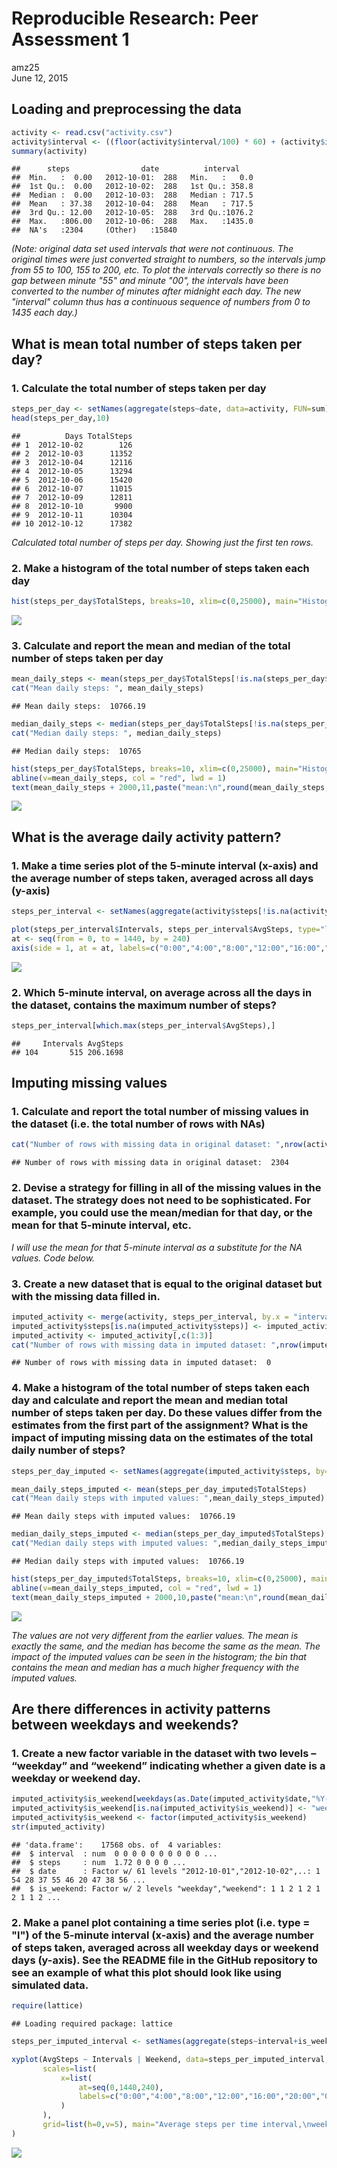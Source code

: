 # Reproducible Research: Peer Assessment 1
amz25  
June 12, 2015  


## Loading and preprocessing the data


```r
activity <- read.csv("activity.csv")
activity$interval <- ((floor(activity$interval/100) * 60) + (activity$interval %% 100))
summary(activity)
```

```
##      steps                date          interval     
##  Min.   :  0.00   2012-10-01:  288   Min.   :   0.0  
##  1st Qu.:  0.00   2012-10-02:  288   1st Qu.: 358.8  
##  Median :  0.00   2012-10-03:  288   Median : 717.5  
##  Mean   : 37.38   2012-10-04:  288   Mean   : 717.5  
##  3rd Qu.: 12.00   2012-10-05:  288   3rd Qu.:1076.2  
##  Max.   :806.00   2012-10-06:  288   Max.   :1435.0  
##  NA's   :2304     (Other)   :15840
```

*(Note: original data set used intervals that were not continuous.  The original times were just converted straight to numbers, so the intervals jump from 55 to 100, 155 to 200, etc. To plot the intervals correctly so there is no gap between minute "55" and minute "00", the intervals have been converted to the number of minutes after midnight each day.  The new "interval" column thus has a continuous sequence of numbers from 0 to 1435 each day.)*

## What is mean total number of steps taken per day?

### 1. Calculate the total number of steps taken per day


```r
steps_per_day <- setNames(aggregate(steps~date, data=activity, FUN=sum), c("Days", "TotalSteps"))
head(steps_per_day,10)
```

```
##          Days TotalSteps
## 1  2012-10-02        126
## 2  2012-10-03      11352
## 3  2012-10-04      12116
## 4  2012-10-05      13294
## 5  2012-10-06      15420
## 6  2012-10-07      11015
## 7  2012-10-09      12811
## 8  2012-10-10       9900
## 9  2012-10-11      10304
## 10 2012-10-12      17382
```

*Calculated total number of steps per day.  Showing just the first ten rows.*

### 2. Make a histogram of the total number of steps taken each day


```r
hist(steps_per_day$TotalSteps, breaks=10, xlim=c(0,25000), main="Histogram of total number of steps per day", xlab="Total steps")
```

![](PA1_template_files/figure-html/unnamed-chunk-3-1.png) 

### 3. Calculate and report the mean and median of the total number of steps taken per day


```r
mean_daily_steps <- mean(steps_per_day$TotalSteps[!is.na(steps_per_day$TotalSteps)])
cat("Mean daily steps: ", mean_daily_steps)
```

```
## Mean daily steps:  10766.19
```

```r
median_daily_steps <- median(steps_per_day$TotalSteps[!is.na(steps_per_day$TotalSteps)])
cat("Median daily steps: ", median_daily_steps)
```

```
## Median daily steps:  10765
```

```r
hist(steps_per_day$TotalSteps, breaks=10, xlim=c(0,25000), main="Histogram of total number of steps per day,\nwith mean and median", xlab="Total steps")
abline(v=mean_daily_steps, col = "red", lwd = 1)
text(mean_daily_steps + 2000,11,paste("mean:\n",round(mean_daily_steps, 2),"\n\nmedian:\n",round(median_daily_steps, 2)), col = "red", adj = c(0,0))
```

![](PA1_template_files/figure-html/unnamed-chunk-4-1.png) 

## What is the average daily activity pattern?

### 1. Make a time series plot of the 5-minute interval (x-axis) and the average number of steps taken, averaged across all days (y-axis)


```r
steps_per_interval <- setNames(aggregate(activity$steps[!is.na(activity$steps)], by=list(activity$interval[!is.na(activity$steps)]), FUN=mean), c("Intervals", "AvgSteps"))

plot(steps_per_interval$Intervals, steps_per_interval$AvgSteps, type="l", main="Average steps per time interval", xlab="Time intervals", ylab="Average steps, excluding NAs", xlim=c(0,1440), xaxt = "n")
at <- seq(from = 0, to = 1440, by = 240)
axis(side = 1, at = at, labels=c("0:00","4:00","8:00","12:00","16:00","20:00","0:00"))
```

![](PA1_template_files/figure-html/unnamed-chunk-5-1.png) 



### 2. Which 5-minute interval, on average across all the days in the dataset, contains the maximum number of steps?


```r
steps_per_interval[which.max(steps_per_interval$AvgSteps),]
```

```
##     Intervals AvgSteps
## 104       515 206.1698
```

## Imputing missing values

### 1. Calculate and report the total number of missing values in the dataset (i.e. the total number of rows with NAs)


```r
cat("Number of rows with missing data in original dataset: ",nrow(activity[is.na(activity$steps),]))
```

```
## Number of rows with missing data in original dataset:  2304
```

### 2. Devise a strategy for filling in all of the missing values in the dataset. The strategy does not need to be sophisticated. For example, you could use the mean/median for that day, or the mean for that 5-minute interval, etc.

*I will use the mean for that 5-minute interval as a substitute for the NA values.  Code below.*

### 3. Create a new dataset that is equal to the original dataset but with the missing data filled in.


```r
imputed_activity <- merge(activity, steps_per_interval, by.x = "interval", by.y = "Intervals")
imputed_activity$steps[is.na(imputed_activity$steps)] <- imputed_activity$AvgSteps[is.na(imputed_activity$steps)]
imputed_activity <- imputed_activity[,c(1:3)]
cat("Number of rows with missing data in imputed dataset: ",nrow(imputed_activity[is.na(imputed_activity$steps),]))
```

```
## Number of rows with missing data in imputed dataset:  0
```

### 4. Make a histogram of the total number of steps taken each day and calculate and report the mean and median total number of steps taken per day. Do these values differ from the estimates from the first part of the assignment? What is the impact of imputing missing data on the estimates of the total daily number of steps?


```r
steps_per_day_imputed <- setNames(aggregate(imputed_activity$steps, by=list(imputed_activity$date), FUN=sum), c("Days", "TotalSteps"))

mean_daily_steps_imputed <- mean(steps_per_day_imputed$TotalSteps)
cat("Mean daily steps with imputed values: ",mean_daily_steps_imputed)
```

```
## Mean daily steps with imputed values:  10766.19
```

```r
median_daily_steps_imputed <- median(steps_per_day_imputed$TotalSteps)
cat("Median daily steps with imputed values: ",median_daily_steps_imputed)
```

```
## Median daily steps with imputed values:  10766.19
```

```r
hist(steps_per_day_imputed$TotalSteps, breaks=10, xlim=c(0,25000), main="Histogram of total number of steps per day,\nwith imputed values", xlab="Total steps")
abline(v=mean_daily_steps_imputed, col = "red", lwd = 1)
text(mean_daily_steps_imputed + 2000,10,paste("mean:\n",round(mean_daily_steps_imputed, 2),"\n\nmedian:\n",round(median_daily_steps_imputed, 2)), col = "red", adj = c(0,0))
```

![](PA1_template_files/figure-html/unnamed-chunk-9-1.png) 

*The values are not very different from the earlier values.  The mean is exactly the same, and the median has become the same as the mean.  The impact of the imputed values can be seen in the histogram; the bin that contains the mean and median has a much higher frequency with the imputed values.*

## Are there differences in activity patterns between weekdays and weekends?

### 1. Create a new factor variable in the dataset with two levels – “weekday” and “weekend” indicating whether a given date is a weekday or weekend day.


```r
imputed_activity$is_weekend[weekdays(as.Date(imputed_activity$date,"%Y-%m-%d")) %in% c("Saturday","Sunday")] <- "weekend"
imputed_activity$is_weekend[is.na(imputed_activity$is_weekend)] <- "weekday"
imputed_activity$is_weekend <- factor(imputed_activity$is_weekend)
str(imputed_activity)
```

```
## 'data.frame':	17568 obs. of  4 variables:
##  $ interval  : num  0 0 0 0 0 0 0 0 0 0 ...
##  $ steps     : num  1.72 0 0 0 0 ...
##  $ date      : Factor w/ 61 levels "2012-10-01","2012-10-02",..: 1 54 28 37 55 46 20 47 38 56 ...
##  $ is_weekend: Factor w/ 2 levels "weekday","weekend": 1 1 2 1 2 1 2 1 1 2 ...
```

### 2. Make a panel plot containing a time series plot (i.e. type = "l") of the 5-minute interval (x-axis) and the average number of steps taken, averaged across all weekday days or weekend days (y-axis). See the README file in the GitHub repository to see an example of what this plot should look like using simulated data.


```r
require(lattice)
```

```
## Loading required package: lattice
```

```r
steps_per_imputed_interval <- setNames(aggregate(steps~interval+is_weekend, data=imputed_activity, FUN=mean), c("Intervals", "Weekend", "AvgSteps"))

xyplot(AvgSteps ~ Intervals | Weekend, data=steps_per_imputed_interval, type = c("l"), layout=c(1,2), xlim=c(0,1440), 
       scales=list(
           x=list(
               at=seq(0,1440,240),
               labels=c("0:00","4:00","8:00","12:00","16:00","20:00","0:00")
           )
       ),
       grid=list(h=0,v=5), main="Average steps per time interval,\nweekends versus weekdays", ylab="Average steps"
)
```

![](PA1_template_files/figure-html/unnamed-chunk-11-1.png) 
